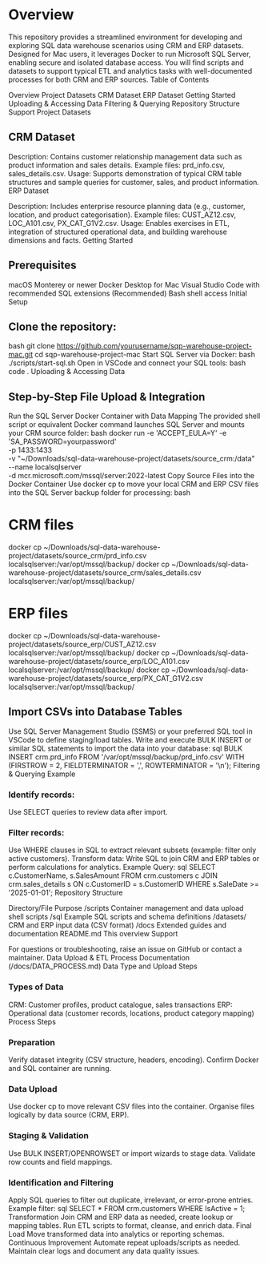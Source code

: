 # Overview

This repository provides a streamlined environment for developing and exploring SQL data warehouse scenarios using CRM and ERP datasets. Designed for Mac users, it leverages Docker to run Microsoft SQL Server, enabling secure and isolated database access. You will find scripts and datasets to support typical ETL and analytics tasks with well-documented processes for both CRM and ERP sources.
Table of Contents

Overview
Project Datasets
CRM Dataset
ERP Dataset
Getting Started
Uploading & Accessing Data
Filtering & Querying
Repository Structure
Support
Project Datasets

## CRM Dataset

Description: Contains customer relationship management data such as product information and sales details. Example files: prd_info.csv, sales_details.csv.
Usage: Supports demonstration of typical CRM table structures and sample queries for customer, sales, and product information.
ERP Dataset

Description: Includes enterprise resource planning data (e.g., customer, location, and product categorisation). Example files: CUST_AZ12.csv, LOC_A101.csv, PX_CAT_G1V2.csv.
Usage: Enables exercises in ETL, integration of structured operational data, and building warehouse dimensions and facts.
Getting Started

## Prerequisites

macOS Monterey or newer
Docker Desktop for Mac
Visual Studio Code with recommended SQL extensions
(Recommended) Bash shell access
Initial Setup

## Clone the repository:
bash
git clone https://github.com/yourusername/sqp-warehouse-project-mac.git
cd sqp-warehouse-project-mac
Start SQL Server via Docker:
bash
./scripts/start-sql.sh
Open in VSCode and connect your SQL tools:
bash
code .
Uploading & Accessing Data

## Step-by-Step File Upload & Integration

Run the SQL Server Docker Container with Data Mapping
The provided shell script or equivalent Docker command launches SQL Server and mounts your CRM source folder:
bash
docker run -e 'ACCEPT_EULA=Y' -e 'SA_PASSWORD=yourpassword' \
  -p 1433:1433 \
  -v "~/Downloads/sql-data-warehouse-project/datasets/source_crm:/data" \
  --name localsqlserver \
  -d mcr.microsoft.com/mssql/server:2022-latest
Copy Source Files into the Docker Container
Use docker cp to move your local CRM and ERP CSV files into the SQL Server backup folder for processing:
bash
# CRM files
docker cp ~/Downloads/sql-data-warehouse-project/datasets/source_crm/prd_info.csv localsqlserver:/var/opt/mssql/backup/
docker cp ~/Downloads/sql-data-warehouse-project/datasets/source_crm/sales_details.csv localsqlserver:/var/opt/mssql/backup/

# ERP files
docker cp ~/Downloads/sql-data-warehouse-project/datasets/source_erp/CUST_AZ12.csv localsqlserver:/var/opt/mssql/backup/
docker cp ~/Downloads/sql-data-warehouse-project/datasets/source_erp/LOC_A101.csv localsqlserver:/var/opt/mssql/backup/
docker cp ~/Downloads/sql-data-warehouse-project/datasets/source_erp/PX_CAT_G1V2.csv localsqlserver:/var/opt/mssql/backup/

## Import CSVs into Database Tables
Use SQL Server Management Studio (SSMS) or your preferred SQL tool in VSCode to define staging/load tables.
Write and execute BULK INSERT or similar SQL statements to import the data into your database:
sql
BULK INSERT crm.prd_info
FROM '/var/opt/mssql/backup/prd_info.csv'
WITH (FIRSTROW = 2, FIELDTERMINATOR = ',', ROWTERMINATOR = '\n');
Filtering & Querying Example

### Identify records:
Use SELECT queries to review data after import.

### Filter records:
Use WHERE clauses in SQL to extract relevant subsets (example: filter only active customers).
Transform data: Write SQL to join CRM and ERP tables or perform calculations for analytics.
Example Query:
sql
SELECT c.CustomerName, s.SalesAmount
FROM crm.customers c
JOIN crm.sales_details s ON c.CustomerID = s.CustomerID
WHERE s.SaleDate >= '2025-01-01';
Repository Structure

Directory/File	Purpose
/scripts	Container management and data upload shell scripts
/sql	Example SQL scripts and schema definitions
/datasets/	CRM and ERP input data (CSV format)
/docs	Extended guides and documentation
README.md	This overview
Support

For questions or troubleshooting, raise an issue on GitHub or contact a maintainer.
Data Upload & ETL Process Documentation (/docs/DATA_PROCESS.md)
Data Type and Upload Steps

### Types of Data

CRM: Customer profiles, product catalogue, sales transactions
ERP: Operational data (customer records, locations, product category mapping)
Process Steps

### Preparation
Verify dataset integrity (CSV structure, headers, encoding).
Confirm Docker and SQL container are running.

### Data Upload
Use docker cp to move relevant CSV files into the container.
Organise files logically by data source (CRM, ERP).

### Staging & Validation
Use BULK INSERT/OPENROWSET or import wizards to stage data.
Validate row counts and field mappings.

### Identification and Filtering
Apply SQL queries to filter out duplicate, irrelevant, or error-prone entries.
Example filter:
sql
SELECT * FROM crm.customers WHERE IsActive = 1;
Transformation
Join CRM and ERP data as needed, create lookup or mapping tables.
Run ETL scripts to format, cleanse, and enrich data.
Final Load
Move transformed data into analytics or reporting schemas.
Continuous Improvement
Automate repeat uploads/scripts as needed.
Maintain clear logs and document any data quality issues.
